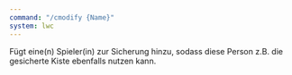 ```yaml
---
command: "/cmodify {Name}"
system: lwc
---
```

Fügt eine(n) Spieler(in) zur Sicherung hinzu, sodass diese Person z.B. die
gesicherte Kiste ebenfalls nutzen kann.
